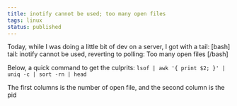 ```yaml
---
title: inotify cannot be used; too many open files
tags: linux
status: published
---
```


Today, while I was doing a little bit of dev on a server, I got with a tail:
[bash]
tail: inotify cannot be used, reverting to polling: Too many open files
[/bash]

Below, a quick command to get the culprits:
`lsof | awk '{ print $2; }' | uniq -c | sort -rn | head`

The first columns is the number of open file, and the second column is the pid